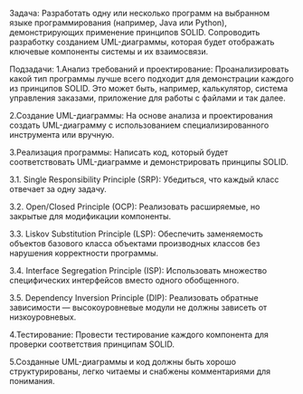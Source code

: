 Задача:
Разработать одну или несколько программ на выбранном языке программирования (например, Java или Python), демонстрирующих применение принципов SOLID. Сопроводить разработку созданием UML-диаграммы, которая будет отображать ключевые компоненты системы и их взаимосвязи.

Подзадачи:
1.Анализ требований и проектирование: Проанализировать какой тип программы лучше всего подходит для демонстрации каждого из принципов SOLID. Это может быть, например, калькулятор, система управления заказами, приложение для работы с файлами и так далее.

2.Создание UML-диаграммы: На основе анализа и проектирования создать UML-диаграмму с использованием специализированного инструмента или вручную.

3.Реализация программы: Написать код, который будет соответствовать UML-диаграмме и демонстрировать принципы SOLID.

3.1. Single Responsibility Principle (SRP): Убедиться, что каждый класс отвечает за одну задачу.

3.2. Open/Closed Principle (OCP): Реализовать расширяемые, но закрытые для модификации компоненты.

3.3. Liskov Substitution Principle (LSP): Обеспечить заменяемость объектов базового класса объектами производных классов без нарушения корректности программы.

3.4. Interface Segregation Principle (ISP): Использовать множество специфических интерфейсов вместо одного обобщенного.

3.5. Dependency Inversion Principle (DIP): Реализовать обратные зависимости — высокоуровневые модули не должны зависеть от низкоуровневых.

4.Тестирование: Провести тестирование каждого компонента для проверки соответствия принципам SOLID.

5.Созданные UML-диаграммы и код должны быть хорошо структурированы, легко читаемы и снабжены комментариями для понимания.